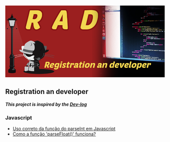 ![alt text](https://raw.githubusercontent.com/Andersonnfront/R-A-D/master/rad.png "lOGO")
## Registration an developer
##### This project is inspired by the [Dev-log](https://github.com/ericdouglas/dev-log)


### Javascript
 * [Uso correto da função do parseInt em Javascript](http://fellipe.com/blog/uso-correto-da-funcao-do-parseint-em-javascript/)
 * [Como a função 'parseFloat()' funciona?](http://pt.stackoverflow.com/questions/10002/como-a-fun%C3%A7%C3%A3o-parsefloat-funciona)

